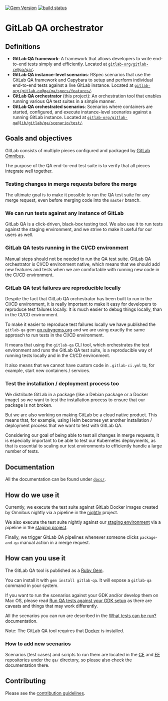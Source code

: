 [![Gem Version](https://badge.fury.io/rb/gitlab-qa.svg)](https://rubygems.org/gems/gitlab-qa)
[![build status](https://gitlab.com/gitlab-org/gitlab-qa/badges/master/pipeline.svg)](https://gitlab.com/gitlab-org/gitlab-qa/pipelines)

# GitLab QA orchestrator

## Definitions

- **GitLab QA framework**: A framework that allows developers to write end-to-end
  tests simply and efficiently.
  Located at [`gitlab-org/gitlab-ce@qa/qa/`][qa-framework].
- **GitLab QA instance-level scenarios**: RSpec scenarios that use the
  GitLab QA framework and Capybara to setup and perform individual end-to-end
  tests against a live GitLab instance.
  Located at [`gitlab-org/gitlab-ce@qa/qa/specs/features/`][instance-level-scenarios].
- **GitLab QA orchestrator** (this project): An orchestration tool that enables 
  running various QA test suites in a simple manner.
- **GitLab QA orchestrated scenarios**: Scenarios where containers are started,
  configured, and execute instance-level scenarios against a running GitLab 
  instance.
  Located at [`gitlab-org/gitlab-qa@lib/gitlab/qa/scenario/test/`][orchestrated-scenarios].

[qa-framework]: https://gitlab.com/gitlab-org/gitlab-ce/blob/master/qa/qa/
[instance-level-scenarios]: https://gitlab.com/gitlab-org/gitlab-ce/blob/master/qa/qa/specs/features/
[orchestrated-scenarios]: https://gitlab.com/gitlab-org/gitlab-qa/blob/master/lib/gitlab/qa/scenario/test/

## Goals and objectives

GitLab consists of multiple pieces configured and packaged by
[GitLab Omnibus](https://gitlab.com/gitlab-org/omnibus-gitlab).

The purpose of the QA end-to-end test suite is to verify that all pieces
integrate well together.

### Testing changes in merge requests before the merge

The ultimate goal is to make it possible to run the QA test suite for any
merge request, even before merging code into the `master` branch.

### We can run tests against any instance of GitLab

GitLab QA is a click-driven, black-box testing tool. We also use it to run
tests against the staging environment, and we strive to make it useful for our 
users as well.

### GitLab QA tests running in the CI/CD environment

Manual steps should not be needed to run the QA test suite.
GitLab QA orchestrator is CI/CD environment native, which means that we should
add new features and tests when we are comfortable with running new code in the
CI/CD environment.

### GitLab QA test failures are reproducible locally

Despite the fact that GitLab QA orchestrator has been built to run in the CI/CD
environment, it is really important to make it easy for developers to reproduce
test failures locally. It is much easier to debug things locally, than in the
CI/CD environment.

To make it easier to reproduce test failures locally we have published the
`gitlab-qa` gem [on rubygems.org](https://rubygems.org/gems/gitlab-qa) and we
are using exactly the same approach to run tests in the CI/CD environment.

It means that using the `gitlab-qa` CLI tool, which orchestrates the test 
environment and runs the GitLab QA test suite, is a reproducible way of running 
tests locally and in the CI/CD environment.

It also means that we cannot have custom code in `.gitlab-ci.yml` to, for
example, start new containers / services.

### Test the installation / deployment process too

We distribute GitLab in a package (like a Debian package or a Docker image) so
we want to test the installation process to ensure that our package is not 
broken.

But we are also working on making GitLab be a cloud native product. This means
that, for example, using Helm becomes yet another installation / deployment 
process that we want to test with GitLab QA.

Considering our goal of being able to test all changes in merge requests, it is
especially important to be able to test our Kubernetes deployments, as that is
essential to scaling our test environments to efficiently handle a large number 
of tests.

## Documentation

All the documentation can be found under [`docs/`](/docs/README.md).

## How do we use it

Currently, we execute the test suite against GitLab Docker images created by 
Omnibus nightly via a pipeline in the [nightly](https://gitlab.com/gitlab-org/quality/nightly) 
project.

We also execute the test suite nightly against our [staging environment](https://staging.gitlab.com)
via a pipeline in the [staging project](https://gitlab.com/gitlab-org/quality/staging).

Finally, we trigger GitLab QA pipelines whenever someone clicks `package-and-qa` manual
action in a merge request.

## How can you use it

The GitLab QA tool is published as a [Ruby Gem](https://rubygems.org/gems/gitlab-qa).

You can install it with `gem install gitlab-qa`. It will expose a `gitlab-qa`
command in your system.

If you want to run the scenarios against your GDK and/or develop them on Mac OS,
please read [Run QA tests against your GDK setup](/docs/run_qa_against_gdk.md)
as there are caveats and things that may work differently.

All the scenarios you can run are described in the
[What tests can be run?](/docs/what_tests_can_be_run.md) documentation.

Note: The GitLab QA tool requires that [Docker](https://docs.docker.com/install/) is installed.

### How to add new scenarios

Scenarios (test cases) and scripts to run them are located in the
[CE](https://gitlab.com/gitlab-org/gitlab-ce/tree/master/qa) and
[EE](https://gitlab.com/gitlab-org/gitlab-ee/tree/master/qa)
repositories under the `qa/` directory, so please also check the documentation 
there.

## Contributing

Please see the [contribution guidelines](CONTRIBUTING.md).
